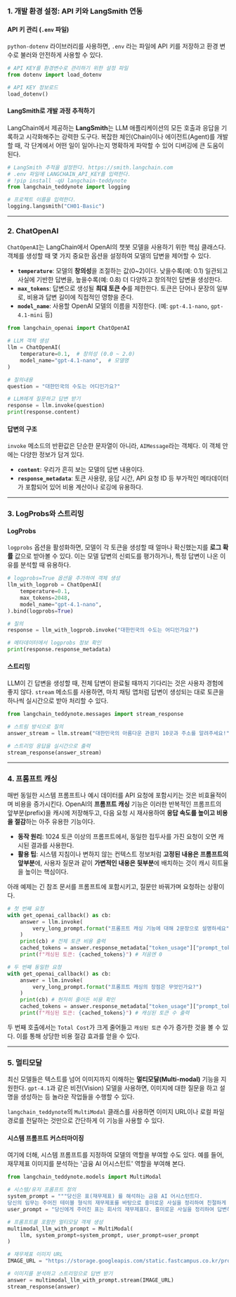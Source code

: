 ### 1\. 개발 환경 설정: API 키와 LangSmith 연동

#### **API 키 관리 (`.env` 파일)**

`python-dotenv` 라이브러리를 사용하면, `.env` 라는 파일에 API 키를 저장하고 환경 변수로 불러와 안전하게 사용할 수 있다.

```python
# API KEY를 환경변수로 관리하기 위한 설정 파일
from dotenv import load_dotenv

# API KEY 정보로드
load_dotenv()
```

#### **LangSmith로 개발 과정 추적하기**

LangChain에서 제공하는 **LangSmith**는 LLM 애플리케이션의 모든 호출과 응답을 기록하고 시각화해주는 강력한 도구다. 복잡한 체인(Chain)이나 에이전트(Agent)를 개발할 때, 각 단계에서 어떤 일이 일어나는지 명확하게 파악할 수 있어 디버깅에 큰 도움이 된다.

```python
# LangSmith 추적을 설정한다. https://smith.langchain.com
# .env 파일에 LANGCHAIN_API_KEY를 입력한다.
# !pip install -qU langchain-teddynote
from langchain_teddynote import logging

# 프로젝트 이름을 입력한다.
logging.langsmith("CH01-Basic")
```

-----

### 2\. ChatOpenAI

`ChatOpenAI`는 LangChain에서 OpenAI의 챗봇 모델을 사용하기 위한 핵심 클래스다. 객체를 생성할 때 몇 가지 중요한 옵션을 설정하여 모델의 답변을 제어할 수 있다.

  * **`temperature`**: 모델의 **창의성**을 조절하는 값(0\~2)이다. 낮을수록(예: 0.1) 일관되고 사실에 기반한 답변을, 높을수록(예: 0.8) 더 다양하고 창의적인 답변을 생성한다.
  * **`max_tokens`**: 답변으로 생성될 **최대 토큰 수**를 제한한다. 토큰은 단어나 문장의 일부로, 비용과 답변 길이에 직접적인 영향을 준다.
  * **`model_name`**: 사용할 OpenAI 모델의 이름을 지정한다. (예: `gpt-4.1-nano`, `gpt-4.1-mini` 등)

```python
from langchain_openai import ChatOpenAI

# LLM 객체 생성
llm = ChatOpenAI(
    temperature=0.1,  # 창의성 (0.0 ~ 2.0)
    model_name="gpt-4.1-nano",  # 모델명
)

# 질의내용
question = "대한민국의 수도는 어디인가요?"

# LLM에게 질문하고 답변 받기
response = llm.invoke(question)
print(response.content)
```

#### **답변의 구조**

`invoke` 메소드의 반환값은 단순한 문자열이 아니라, `AIMessage`라는 객체다. 이 객체 안에는 다양한 정보가 담겨 있다.

  * **`content`**: 우리가 흔히 보는 모델의 답변 내용이다.
  * **`response_metadata`**: 토큰 사용량, 응답 시간, API 요청 ID 등 부가적인 메타데이터가 포함되어 있어 비용 계산이나 로깅에 유용하다.

-----

### 3\. LogProbs와 스트리밍

#### **LogProbs**

`logprobs` 옵션을 활성화하면, 모델이 각 토큰을 생성할 때 얼마나 확신했는지를 **로그 확률** 값으로 받아볼 수 있다. 이는 모델 답변의 신뢰도를 평가하거나, 특정 답변이 나온 이유를 분석할 때 유용하다.

```python
# logprobs=True 옵션을 추가하여 객체 생성
llm_with_logprob = ChatOpenAI(
    temperature=0.1,
    max_tokens=2048,
    model_name="gpt-4.1-nano",
).bind(logprobs=True)

# 질의
response = llm_with_logprob.invoke("대한민국의 수도는 어디인가요?")

# 메타데이터에서 logprobs 정보 확인
print(response.response_metadata)
```

#### **스트리밍**

LLM이 긴 답변을 생성할 때, 전체 답변이 완료될 때까지 기다리는 것은 사용자 경험에 좋지 않다. `stream` 메소드를 사용하면, 마치 채팅 앱처럼 답변이 생성되는 대로 토큰을 하나씩 실시간으로 받아 처리할 수 있다.

```python
from langchain_teddynote.messages import stream_response

# 스트림 방식으로 질의
answer_stream = llm.stream("대한민국의 아름다운 관광지 10곳과 주소를 알려주세요!")

# 스트리밍 응답을 실시간으로 출력
stream_response(answer_stream)
```

-----

### 4\. 프롬프트 캐싱

매번 동일한 시스템 프롬프트나 예시 데이터를 API 요청에 포함시키는 것은 비효율적이며 비용을 증가시킨다. OpenAI의 **프롬프트 캐싱** 기능은 이러한 반복적인 프롬프트의 앞부분(prefix)을 캐시에 저장해두고, 다음 요청 시 재사용하여 **응답 속도를 높이고 비용을 절감**하는 아주 유용한 기능이다.

  * **동작 원리**: 1024 토큰 이상의 프롬프트에서, 동일한 접두사를 가진 요청이 오면 캐시된 결과를 사용한다.
  * **활용 팁**: 시스템 지침이나 변하지 않는 컨텍스트 정보처럼 **고정된 내용은 프롬프트의 앞부분**에, 사용자 질문과 같이 **가변적인 내용은 뒷부분**에 배치하는 것이 캐시 히트율을 높이는 핵심이다.

아래 예제는 긴 참조 문서를 프롬프트에 포함시키고, 질문만 바꿔가며 요청하는 상황이다.

```python
# 첫 번째 요청
with get_openai_callback() as cb:
    answer = llm.invoke(
        very_long_prompt.format("프롬프트 캐싱 기능에 대해 2문장으로 설명하세요")
    )
    print(cb) # 전체 토큰 비용 출력
    cached_tokens = answer.response_metadata["token_usage"]["prompt_tokens_details"]["cached_tokens"]
    print(f"캐싱된 토큰: {cached_tokens}") # 처음엔 0

# 두 번째 동일한 요청
with get_openai_callback() as cb:
    answer = llm.invoke(
        very_long_prompt.format("프롬프트 캐싱의 장점은 무엇인가요?")
    )
    print(cb) # 현저히 줄어든 비용 확인
    cached_tokens = answer.response_metadata["token_usage"]["prompt_tokens_details"]["cached_tokens"]
    print(f"캐싱된 토큰: {cached_tokens}") # 캐싱된 토큰 수 출력
```

두 번째 호출에서는 `Total Cost`가 크게 줄어들고 `캐싱된 토큰` 수가 증가한 것을 볼 수 있다. 이를 통해 상당한 비용 절감 효과를 얻을 수 있다.

-----

### 5\. 멀티모달

최신 모델들은 텍스트를 넘어 이미지까지 이해하는 **멀티모달(Multi-modal)** 기능을 지원한다. `gpt-4.1`과 같은 비전(Vision) 모델을 사용하면, 이미지에 대한 질문을 하고 설명을 생성하는 등 놀라운 작업들을 수행할 수 있다.

`langchain_teddynote`의 `MultiModal` 클래스를 사용하면 이미지 URL이나 로컬 파일 경로를 전달하는 것만으로 간단하게 이 기능을 사용할 수 있다.

#### **시스템 프롬프트 커스터마이징**

여기에 더해, 시스템 프롬프트를 지정하여 모델의 역할을 부여할 수도 있다. 예를 들어, 재무제표 이미지를 분석하는 '금융 AI 어시스턴트' 역할을 부여해 본다.

```python
from langchain_teddynote.models import MultiModal

# 시스템/유저 프롬프트 정의
system_prompt = """당신은 표(재무제표) 를 해석하는 금융 AI 어시스턴트다.
당신의 임무는 주어진 테이블 형식의 재무제표를 바탕으로 흥미로운 사실을 정리하여 친절하게 답변하는 것이다."""
user_prompt = "당신에게 주어진 표는 회사의 재무제표다. 흥미로운 사실을 정리하여 답변하라."

# 프롬프트를 포함한 멀티모달 객체 생성
multimodal_llm_with_prompt = MultiModal(
    llm, system_prompt=system_prompt, user_prompt=user_prompt
)

# 재무제표 이미지 URL
IMAGE_URL = "https://storage.googleapis.com/static.fastcampus.co.kr/prod/uploads/202212/080345-661/kwon-01.png"

# 이미지를 분석하고 스트리밍으로 답변 받기
answer = multimodal_llm_with_prompt.stream(IMAGE_URL)
stream_response(answer)
```
